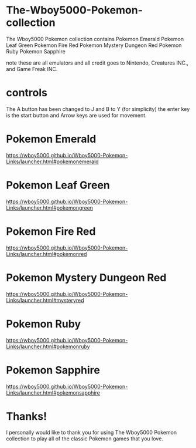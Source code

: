 # The-Wboy5000-Pokemon-collection

The Wboy5000 Pokemon collection contains
Pokemon Emerald
Pokemon Leaf Green
Pokemon Fire Red
Pokemon Mystery Dungeon Red
Pokemon Ruby
Pokemon Sapphire

note these are all emulators and all credit goes to Nintendo, Creatures INC., and Game Freak INC.

# controls 

The A button has been changed to J and B to Y (for simplicity) the enter key is the start button and Arrow keys are used for movement.

# Pokemon Emerald

https://wboy5000.github.io/Wboy5000-Pokemon-Links/launcher.html#pokemonemerald

# Pokemon Leaf Green

https://wboy5000.github.io/Wboy5000-Pokemon-Links/launcher.html#pokemongreen

# Pokemon Fire Red

https://wboy5000.github.io/Wboy5000-Pokemon-Links/launcher.html#pokemonred

# Pokemon Mystery Dungeon Red

https://wboy5000.github.io/Wboy5000-Pokemon-Links/launcher.html#mysteryred

# Pokemon Ruby

https://wboy5000.github.io/Wboy5000-Pokemon-Links/launcher.html#pokemonruby

# Pokemon Sapphire

https://wboy5000.github.io/Wboy5000-Pokemon-Links/launcher.html#pokemonsapphire

# Thanks!

I personally would like to thank you for using The Wboy5000 Pokemon collection to play all of the classic Pokemon games that you love.

